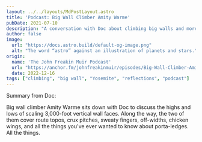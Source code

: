 ```yaml
---
layout: ../../layouts/MdPostLayout.astro
title: 'Podcast: Big Wall Climber Amity Warme'
pubDate: 2021-07-10
description: "A conversation with Doc about climbing big walls and more"
author: false
image: 
  url: "https://docs.astro.build/default-og-image.png"
  alt: "The word “astro” against an illustration of planets and stars."
origin: 
  name: 'The John Freakin Muir Podcast'
  url: "https://anchor.fm/johnfreakinmuir/episodes/Big-Wall-Climber-Amity-Warme-e13q2ao"
  date: 2022-12-16
tags: ["climbing", "big wall", "Yosemite", "reflections", "podcast"]
---
```


Summary from Doc:

Big wall climber Amity Warme sits down with Doc to discuss the highs and lows of scaling 3,000-foot vertical wall faces.  Along the way, the two of them cover route topos, crux pitches, sweaty fingers, off-widths, chicken wings, and all the things you've ever wanted to know about porta-ledges. All the things.